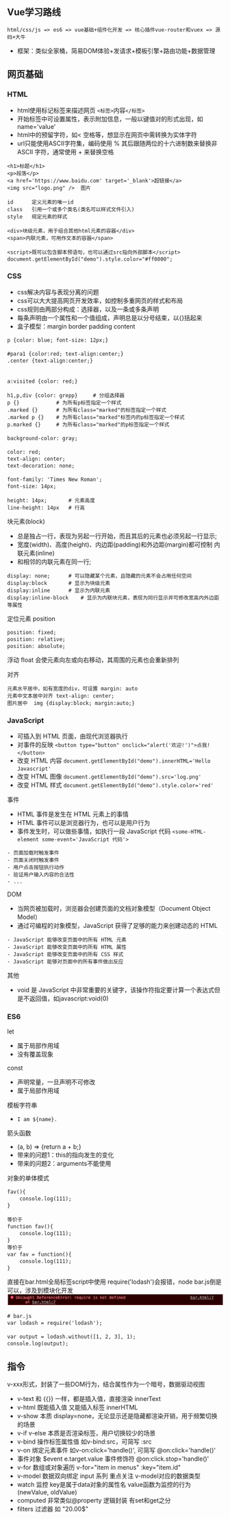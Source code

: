 

## Vue学习路线

```
html/css/js => es6 => vue基础+组件化开发 => 核心插件vue-router和vuex => 源码+大牛
```

- 框架：类似全家桶，简易DOM体验+发请求+模板引擎+路由功能+数据管理


## 网页基础

### HTML

- html使用标记标签来描述网页 `<标签>`内容`</标签>`
- 开始标签中可设置属性，表示附加信息，一般以键值对的形式出现，如name='value'
- html中的预留字符，如< 空格等，想显示在网页中需转换为实体字符
- url只能使用ASCII字符集，编码使用 % 其后跟随两位的十六进制数来替换非 ASCII 字符，通常使用 + 来替换空格

```
<h1>标题</h1>
<p>段落</p>
<a href='https://www.baidu.com' target='_blank'>超链接</a>
<img src="logo.png" />  图片

id		定义元素的唯一id
class	引用一个或多个类名(类名可以样式文件引入)
style	规定元素的样式

<div>块级元素，用于组合其他html元素的容器</div>
<span>内联元素，可用作文本的容器</span>

<script>既可以包含脚本预语句，也可以通过src指向外部脚本</script>
document.getElementById("demo").style.color="#ff0000";

```


### CSS

- css解决内容与表现分离的问题
- css可以大大提高网页开发效率，如控制多重网页的样式和布局
- css规则由两部分构成：选择器，以及一条或多条声明
- 每条声明由一个属性和一个值组成，声明总是以分号结束，以{}括起来
- 盒子模型：margin border padding content

```
p {color: blue; font-size: 12px;}

#para1 {color:red; text-align:center;}
.center {text-align:center;}


a:visited {color: red;}

h1,p,div {color: grepp}		# 分组选择器
p {}			# 为所有p标签指定一个样式
.marked {}		# 为所有class="marked"的标签指定一个样式
.marked p {}	# 为所有class="marked"标签内的p标签指定一个样式
p.marked {}		# 为所有class="marked"的p标签指定一个样式

background-color: gray;

color: red;
text-align: center;
text-decoration: none;

font-family: 'Times New Roman';
font-size: 14px;

height: 14px;		# 元素高度
line-height: 14px	# 行高
```

块元素(block)
- 总是独占一行，表现为另起一行开始，而且其后的元素也必须另起一行显示;
- 宽度(width)、高度(height)、内边距(padding)和外边距(margin)都可控制
内联元素(inline)
- 和相邻的内联元素在同一行;

```
display: none;		# 可以隐藏某个元素，且隐藏的元素不会占用任何空间
display:block  		# 显示为块级元素
display:inline  	# 显示为内联元素
display:inline-block	# 显示为内联块元素，表现为同行显示并可修改宽高内外边距等属性
```

定位元素 position
```
position: fixed;
position: relative;
position: absolute;
```

浮动 float 会使元素向左或向右移动，其周围的元素也会重新排列

对齐
```
元素水平居中，如有宽度的div，可设置 margin: auto
元素中文本居中对齐 text-align: center;
图片居中  img {display:block; margin:auto;}
```

### JavaScript

- 可插入到 HTML 页面，由现代浏览器执行
- 对事件的反映 `<button type="button" onclick="alert('欢迎!')">点我!</button>`
- 改变 HTML 内容 `document.getElementById("demo").innerHTML='Hello Javascript'`
- 改变 HTML 图像 `document.getElementById("demo").src='log.png'`
- 改变 HTML 样式 `document.getElementById("demo").style.color='red'`

事件
- HTML 事件是发生在 HTML 元素上的事情
- HTML 事件可以是浏览器行为，也可以是用户行为
- 事件发生时，可以做些事情，如执行一段 JavaScript 代码 `<some-HTML-element some-event='JavaScript 代码'>`
```
- 页面加载时触发事件
- 页面关闭时触发事件
- 用户点击按钮执行动作
- 验证用户输入内容的合法性
- ...
```

DOM
- 当网页被加载时，浏览器会创建页面的文档对象模型（Document Object Model）
- 通过可编程的对象模型，JavaScript 获得了足够的能力来创建动态的 HTML
```
- JavaScript 能够改变页面中的所有 HTML 元素
- JavaScript 能够改变页面中的所有 HTML 属性
- JavaScript 能够改变页面中的所有 CSS 样式
- JavaScript 能够对页面中的所有事件做出反应
```


其他
- void 是 JavaScript 中非常重要的关键字，该操作符指定要计算一个表达式但是不返回值，如javascript:void(0)

### ES6

let
- 属于局部作用域
- 没有覆盖现象

const
- 声明常量，一旦声明不可修改
- 属于局部作用域

模板字符串
- `I am ${name}. `

箭头函数
- (a, b) => {return a + b;}
- 带来的问题1：this的指向发生的变化
- 带来的问题2：arguments不能使用

对象的单体模式

	fav(){
		console.log(111);
	}
	
	等价于
	function fav(){
		console.log(111);
	}
	等价于
	var fav = function(){
		console.log(111);
	}



直接在bar.html全局标签script中使用 require('lodash')会报错，node bar.js倒是可以，涉及到模块化开发
![](images/1.jpg)

	# bar.js
	var lodash = require('lodash');

	var output = lodash.without([1, 2, 3], 1);
	console.log(output);


## 指令

v-xxx形式，封装了一些DOM行为，结合属性作为一个暗号，数据驱动视图

- v-text 和 {{}} 一样，都是插入值，直接渲染 innerText
- v-html 既能插入值 又能插入标签 innerHTML
- v-show 本质 display=none，无论显示还是隐藏都渲染开销，用于频繁切换的场景
- v-if v-else 本质是否渲染标签，用户切换较少的场景
- v-bind 操作标签属性值 如v-bind:src，可简写 :src
- v-on 绑定元素事件 如v-on:click='handle()', 可简写 @on:click='handle()'
- 事件对象 $event e.target.value 事件修饰符 @on:click.stop='handle()'
- v-for 数组或对象遍历  v-for="item in menus" :key="item.id"
- v-model 数据双向绑定 input 系列 重点关注 v-model对应的数据类型
- watch 监控 key是属于data对象的属性名 value函数为监控的行为 (newValue, oldValue)
- computed 非常类似@property 逻辑封装 有set和get之分
- filters 过滤器 如 "20.00$"




